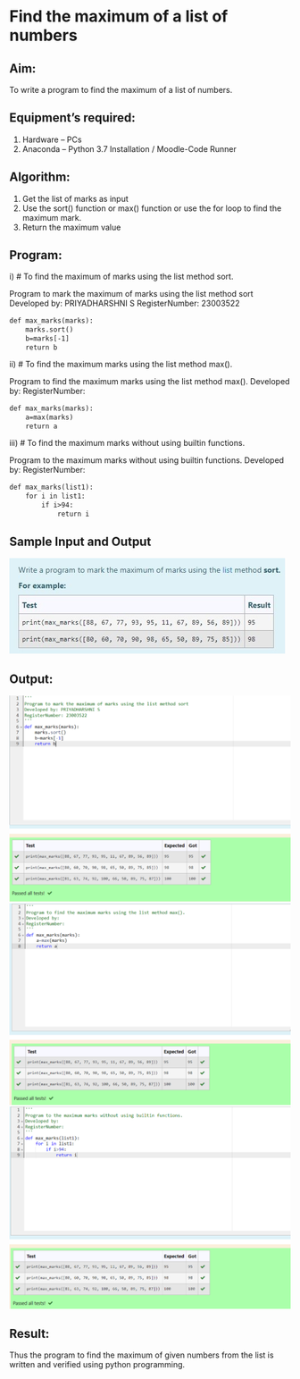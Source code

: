 # Find the maximum of a list of numbers
## Aim:
To write a program to find the maximum of a list of numbers.
## Equipment’s required:
1.	Hardware – PCs
2.	Anaconda – Python 3.7 Installation / Moodle-Code Runner
## Algorithm:
1.	Get the list of marks as input
2.	Use the sort() function or max() function or use the for loop to find the maximum mark.
3.	Return the maximum value
## Program:

i)	# To find the maximum of marks using the list method sort.

Program to mark the maximum of marks using the list method sort
Developed by: PRIYADHARSHNI S
RegisterNumber: 23003522
```
def max_marks(marks):
    marks.sort()
    b=marks[-1]
    return b
```

ii)	# To find the maximum marks using the list method max().

Program to find the maximum marks using the list method max().
Developed by: 
RegisterNumber: 
```
def max_marks(marks):
    a=max(marks)
    return a
```

iii) # To find the maximum marks without using builtin functions.

Program to the maximum marks without using builtin functions.
Developed by: 
RegisterNumber: 
```
def max_marks(list1):
    for i in list1:
        if i>94:
            return i
```

## Sample Input and Output
![output](/img.jpg)
## Output:
![output](/output1.png)
![OUTPUT](/output2.png)
![OUTPUT](/output3.png)

## Result:
Thus the program to find the maximum of given numbers from the list is written and verified using python programming.